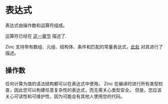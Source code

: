 # 表达式

表达式由操作数和运算符组成。

运算符已经在 [这一章节](../04-operators/00-overview.md) 描述了.

Zinc 支持带有数组、元组、结构体、条件和匹配的常量表达式，[此处](04-constant.md) 对其进行了描述。

## 操作数

任何计算为值的语法结构都可以在表达式中使用。 
Zinc 在编译时进行所有类型检查，因此您可以构建任意复杂性的表达式，而无需关心类型安全。
但是，您应该关心可读性和可维护性，因为可能会有其他人使用您的代码。
